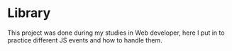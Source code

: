 # Library

This project was done during my studies in Web developer, here I put in to practice different JS events and how to handle them.
